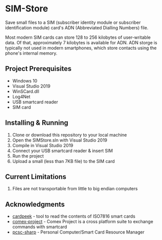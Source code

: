 # SIM-Store
Save small files to a SIM (subscriber identity module or subscriber identification module) card's ADN (Abbreviated Dialling Numbers) file.

Most modern SIM cards can store 128 to 256 kilobytes of user-writable data. Of that, approximately 7 kilobytes is available for ADN. ADN storge is typically not used in modern smartphones, which store contacts using the phone's internal memory.

## Project Prerequisites
* Windows 10
* Visual Studio 2019
* WinSCard.dll
* Log4Net
* USB smartcard reader
* SIM card

## Installing & Running
1. Clone or download this repository to your local machine
2. Open the SIMStore.sln with Visual Studio 2019
3. Compile in Visual Studio 2019
4. Connect your USB smartcard reader & insert SIM
5. Run the project
6. Upload a small (less than 7KB file) to the SIM card

## Current Limitations
1. Files are not transportable from little to big endian computers

## Acknowledgments
* [cardpeek](https://github.com/L1L1/cardpeek) - tool to read the contents of ISO7816 smart cards
* [comex-project](https://github.com/armando-basile/comex-project) - Comex Project is a cross platform suite to exchange commands with smartcard
* [pcsc-sharp](https://github.com/danm-de/pcsc-sharp) -  Personal Computer/Smart Card Resource Manager
